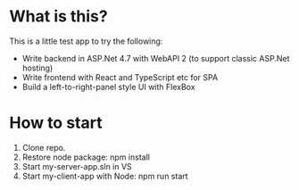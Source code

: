 What is this?
==

This is a little test app to try the following:

- Write backend in ASP.Net 4.7 with WebAPI 2 (to support classic ASP.Net hosting)
- Write frontend with React and TypeScript etc for SPA
- Build a left-to-right-panel style UI with FlexBox

How to start
==

1. Clone repo.
1. Restore node package: npm install
1. Start my-server-app.sln in VS
1. Start my-client-app with Node: npm run start